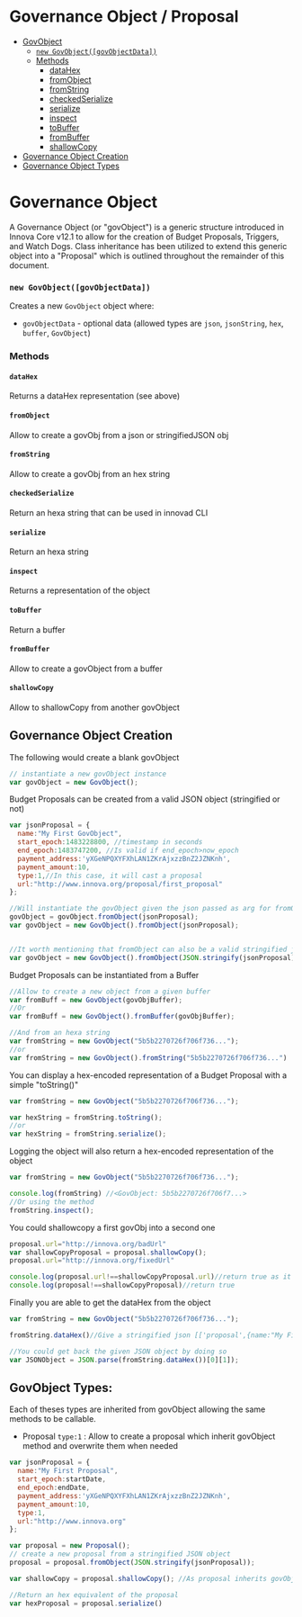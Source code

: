 # Governance Object / Proposal

- [GovObject](#governance-object)
    - [`new GovObject([govObjectData])`](#new-govobjectgovobjectdata)
    - [Methods](#methods)
        - [dataHex](#datahex)
        - [fromObject](#fromobject)
        - [fromString](#fromstring)
        - [checkedSerialize](#checkedserialize)
        - [serialize](#serialize)
        - [inspect](#inspect)
        - [toBuffer](#tobuffer)
        - [fromBuffer](#frombuffer)
        - [shallowCopy](#shallowcopy)
- [Governance Object Creation](#governance-object-creation)
- [Governance Object Types](#govobject-types)


# Governance Object
A Governance Object (or "govObject") is a generic structure introduced in Innova Core v12.1 to allow for the creation of Budget Proposals, Triggers, and Watch Dogs. Class inheritance has been utilized to extend this generic object into a "Proposal" which is outlined throughout the remainder of this document. 

### `new GovObject([govObjectData])`

Creates a new `GovObject` object where:
  - `govObjectData` - optional data (allowed types are `json`, `jsonString`, `hex`, `buffer`, `GovObject`)

### Methods

####  `dataHex`  
Returns a dataHex representation (see above)
####  `fromObject`  
Allow to create a govObj from a json or stringifiedJSON obj
####  `fromString`
Allow to create a govObj from an hex string
####  `checkedSerialize`
Return an hexa string that can be used in innovad CLI
####  `serialize`
Return an hexa string
####  `inspect`
Returns a representation of the object
####  `toBuffer`
Return a buffer
####  `fromBuffer`
Allow to create a govObject from a buffer
####  `shallowCopy`
Allow to shallowCopy from another govObject

## Governance Object Creation

The following would create a blank govObject

```javascript
// instantiate a new govObject instance
var govObject = new GovObject();
```

Budget Proposals can be created from a valid JSON object (stringified or not)

```javascript
var jsonProposal = {
  name:"My First GovObject",
  start_epoch:1483228800, //timestamp in seconds
  end_epoch:1483747200, //Is valid if end_epoch>now_epoch
  payment_address:'yXGeNPQXYFXhLAN1ZKrAjxzzBnZ2JZNKnh',
  payment_amount:10,
  type:1,//In this case, it will cast a proposal
  url:"http://www.innova.org/proposal/first_proposal"
};

//Will instantiate the govObject given the json passed as arg for fromObject
govObject = govObject.fromObject(jsonProposal);
var govObject = new GovObject().fromObject(jsonProposal);


//It worth mentioning that fromObject can also be a valid stringified json.
var govObject = new GovObject().fromObject(JSON.stringify(jsonProposal));
```

Budget Proposals can be instantiated from a Buffer

```javascript
//Allow to create a new object from a given buffer
var fromBuff = new GovObject(govObjBuffer);
//Or
var fromBuff = new GovObject().fromBuffer(govObjBuffer);

//And from an hexa string
var fromString = new GovObject("5b5b2270726f706f736...");
//or
var fromString = new GovObject().fromString("5b5b2270726f706f736...")
```

You can display a hex-encoded representation of a Budget Proposal with a simple "toString()"

```javascript
var fromString = new GovObject("5b5b2270726f706f736...");

var hexString = fromString.toString();
//or
var hexString = fromString.serialize();
```

Logging the object will also return a hex-encoded representation of the object

```javascript
var fromString = new GovObject("5b5b2270726f706f736...");

console.log(fromString) //<GovObject: 5b5b2270726f706f7...>
//Or using the method
fromString.inspect();
```

You could shallowcopy a first govObj into a second one

```javascript
proposal.url="http://innova.org/badUrl"
var shallowCopyProposal = proposal.shallowCopy();
proposal.url="http://innova.org/fixedUrl"

console.log(proposal.url!==shallowCopyProposal.url)//return true as it's a copy
console.log(proposal!==shallowCopyProposal)//return true
```

Finally you are able to get the dataHex from the object

```javascript
var fromString = new GovObject("5b5b2270726f706f736...");

fromString.dataHex()//Give a stringified json [['proposal',{name:"My First GovObject",....}]]

//You could get back the given JSON object by doing so
var JSONObject = JSON.parse(fromString.dataHex())[0][1]);
```

## GovObject Types:

Each of theses types are inherited from govObject allowing the same methods to be callable.

* Proposal `type:1` : Allow to create a proposal which inherit govObject method and overwrite them when needed

```javascript
var jsonProposal = {
  name:"My First Proposal",
  start_epoch:startDate,
  end_epoch:endDate,
  payment_address:'yXGeNPQXYFXhLAN1ZKrAjxzzBnZ2JZNKnh',
  payment_amount:10,
  type:1,
  url:"http://www.innova.org"
};

var proposal = new Proposal();
// create a new proposal from a stringified JSON object
proposal = proposal.fromObject(JSON.stringify(jsonProposal));

var shallowCopy = proposal.shallowCopy(); //As proposal inherits govObject

//Return an hex equivalent of the proposal
var hexProposal = proposal.serialize()
```
